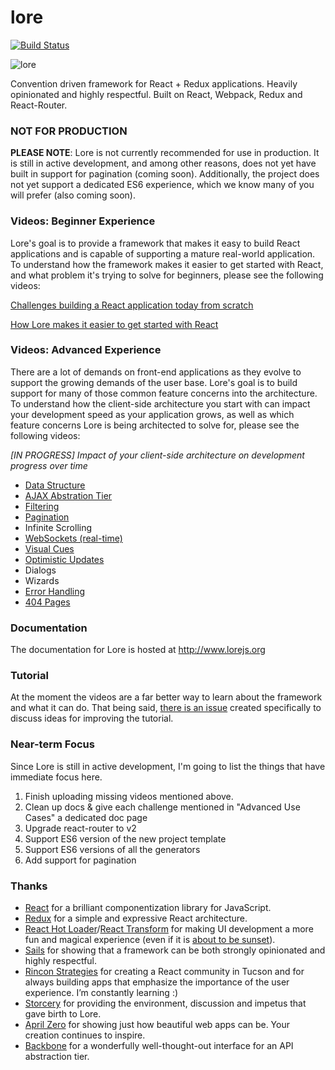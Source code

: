 # lore

[![Build Status][circle-image]][circle-url]

![lore](https://cloud.githubusercontent.com/assets/5898306/13093056/654b5c76-d4c0-11e5-8968-643aae655030.png)


Convention driven framework for React + Redux applications. Heavily opinionated and highly respectful. Built on 
React, Webpack, Redux and React-Router.

### NOT FOR PRODUCTION
**PLEASE NOTE**: Lore is not currently recommended for use in production. It is still in active development, and 
among other reasons, does not yet have built in support for pagination (coming soon). Additionally, the project does not 
yet support a dedicated ES6 experience, which we know many of you will prefer (also coming soon).

### Videos: Beginner Experience

Lore's goal is to provide a framework that makes it easy to build React applications and is capable of supporting a 
mature real-world application. To understand how the framework makes it easier to get started with React, and what
problem it's trying to solve for beginners, please see the following videos:

[Challenges building a React application today from scratch](https://www.youtube.com/watch?v=XuANgUKhs8o)

[How Lore makes it easier to get started with React](https://www.youtube.com/watch?v=vHol_Zu58p8)


### Videos: Advanced Experience

There are a lot of demands on front-end applications as they evolve to support the growing demands of the user base. 
Lore's goal is to build support for many of those common feature concerns into the architecture. To understand how the
client-side architecture you start with can impact your development speed as your application grows, as well as which 
feature concerns Lore is being architected to solve for, please see the following videos:

_[IN PROGRESS] Impact of your client-side architecture on development progress over time_

* [Data Structure](https://www.youtube.com/watch?v=Mm4G_uUl86U&t=1m45s)
* [AJAX Abstration Tier](https://www.youtube.com/watch?v=ywuTrpAdaRo)
* [Filtering](https://www.youtube.com/watch?v=RKIGCzJfdgk)
* [Pagination](https://www.youtube.com/watch?v=QMBdnxZvylY)
* Infinite Scrolling
* [WebSockets (real-time)](https://www.youtube.com/watch?v=tNPE1ZI9DIY)
* [Visual Cues](https://www.youtube.com/watch?v=k9EDfOunw9U)
* [Optimistic Updates](https://www.youtube.com/watch?v=0QO52YYa7hY)
* Dialogs
* Wizards
* [Error Handling](https://www.youtube.com/watch?v=KbHK3LpK2xo)
* [404 Pages](https://www.youtube.com/watch?v=mShvcMQEL8o)


### Documentation

The documentation for Lore is hosted at http://www.lorejs.org


### Tutorial

At the moment the videos are a far better way to learn about the framework and what it
can do. That being said, [there is an issue](https://github.com/lore/lore/issues/90) created specifically to discuss 
ideas for improving the tutorial.


### Near-term Focus

Since Lore is still in active development, I'm going to list the things that have immediate focus here.

1. Finish uploading missing videos mentioned above.
2. Clean up docs & give each challenge mentioned in "Advanced Use Cases" a dedicated doc page
3. Upgrade react-router to v2
4. Support ES6 version of the new project template
5. Support ES6 versions of all the generators
6. Add support for pagination


### Thanks
* [React](https://github.com/facebook/react) for a brilliant componentization library for JavaScript.
* [Redux](https://github.com/reactjs/redux) for a simple and expressive React architecture.  
* [React Hot Loader](https://github.com/gaearon/react-hot-loader)/[React Transform](https://github.com/gaearon/react-transform-boilerplate) 
for making UI development a more fun and magical experience (even if it is [about to be sunset](https://medium.com/@dan_abramov/hot-reloading-in-react-1140438583bf)).
* [Sails](https://github.com/balderdashy/sails) for showing that a framework can be both strongly opinionated and highly respectful.
* [Rincon Strategies](http://www.rinconstrategies.io) for creating a React community in Tucson and for always building 
apps that emphasize the importance of the user experience. I’m constantly learning :)
* [Storcery](http://storcery.io) for providing the environment, discussion and impetus that gave birth to Lore.
* [April Zero](http://aprilzero.com) for showing just how beautiful web apps can be.  Your creation continues to inspire.
* [Backbone](https://github.com/jashkenas/backbone) for a wonderfully well-thought-out interface for an API abstraction tier.


[circle-url]: https://circleci.com/gh/lore/lore
[circle-image]: https://circleci.com/gh/lore/lore.svg?style=shield&circle-token=6ef9571387d0e08d802f6769026fcf91fc30459f

